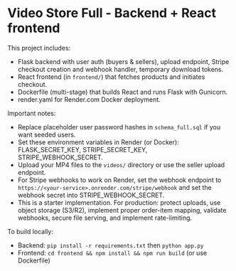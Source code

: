 # Video Store Full - Backend + React frontend

This project includes:
- Flask backend with user auth (buyers & sellers), upload endpoint, Stripe checkout creation and webhook handler, temporary download tokens.
- React frontend (in `frontend/`) that fetches products and initiates checkout.
- Dockerfile (multi-stage) that builds React and runs Flask with Gunicorn.
- render.yaml for Render.com Docker deployment.

Important notes:
- Replace placeholder user password hashes in `schema_full.sql` if you want seeded users.
- Set these environment variables in Render (or Docker): FLASK_SECRET_KEY, STRIPE_SECRET_KEY, STRIPE_WEBHOOK_SECRET.
- Upload your MP4 files to the `videos/` directory or use the seller upload endpoint.
- For Stripe webhooks to work on Render, set the webhook endpoint to `https://<your-service>.onrender.com/stripe/webhook` and set the webhook secret into STRIPE_WEBHOOK_SECRET.
- This is a starter implementation. For production: protect uploads, use object storage (S3/R2), implement proper order-item mapping, validate webhooks, secure file serving, and implement rate-limiting.

To build locally:
- Backend: `pip install -r requirements.txt` then `python app.py`
- Frontend: `cd frontend && npm install && npm run build` (or use Dockerfile)

